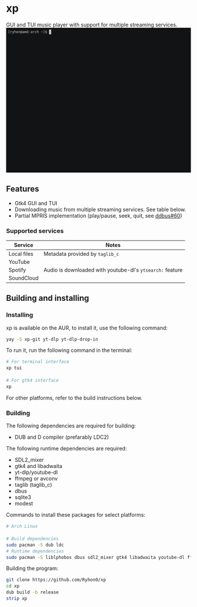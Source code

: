 # xp

GUI and TUI music player with support for multiple streaming services.  
![](screenshots/tui.gif)

## Features
* Gtk4 GUI and TUI
* Downloading music from multiple streaming services. See table below.
* Partial MPRIS implementation (play/pause, seek, quit, see [ddbus#60](https://github.com/trishume/ddbus/issues/60))
### Supported services
| Service | Notes |
|---|---|
| Local files | Metadata provided by `taglib_c` |
| YouTube | |
| Spotify | Audio is downloaded with youtube-dl's `ytsearch:` feature |
| SoundCloud | |

## Building and installing
### Installing
xp is available on the AUR, to install it, use the following command:
```sh
yay -S xp-git yt-dlp yt-dlp-drop-in
```
To run it, run the following command in the terminal:
```sh
# For terminal interface
xp tui

# For gtk4 interface
xp
```
For other platforms, refer to the build instructions below.

### Building
The following dependencies are required for building:
* DUB and D compiler (prefarably LDC2)  

The following runtime dependencies are required:
* SDL2_mixer
* gtk4 and libadwaita
* yt-dlp/youtube-dl
* ffmpeg or avconv
* taglib (taglib_c)
* dbus
* sqlite3
* modest

Commands to install these packages for select platforms:
```sh
# Arch Linux

# Build dependencies
sudo pacman -S dub ldc
# Runtime dependencies
sudo pacman -S liblphobos dbus sdl2_mixer gtk4 libadwaita youtube-dl ffmpeg taglib dbus sqlite3 modest
```
<!--
currently not supported due to lack of modest
```sh
# Ubuntu 22.04

# Build
sudo apt-get install ldc dub
# Runtime
sudo apt-get install libphobos2-ldc-shared98 libsdl2-mixer-2.0-0 libgtk-4-1 libadwaita-1-0 ffmpeg youtube-dl libtag1v5 sqlite dbus
```
-->
Building the program:
```sh
git clone https://github.com/Ryhon0/xp
cd xp
dub build -b release
strip xp
```